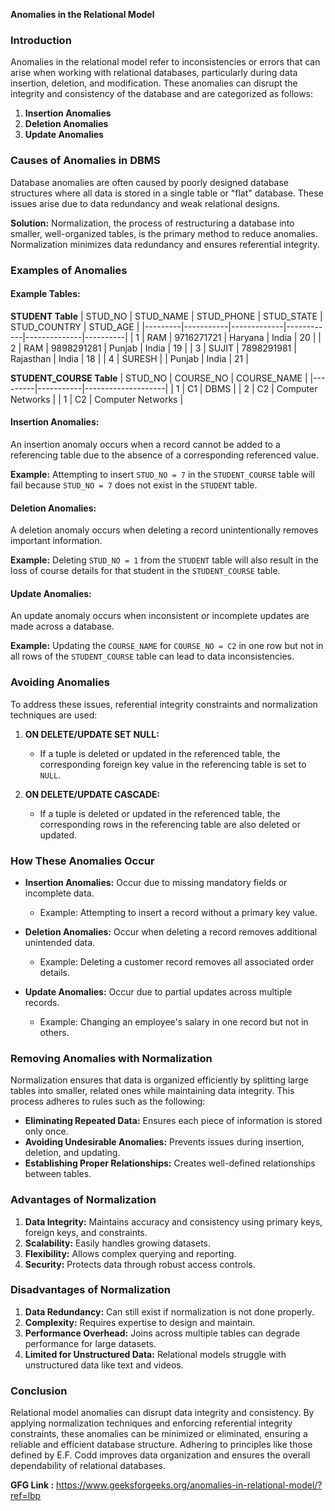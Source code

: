 **Anomalies in the Relational Model**

### **Introduction**
Anomalies in the relational model refer to inconsistencies or errors that can arise when working with relational databases, particularly during data insertion, deletion, and modification. These anomalies can disrupt the integrity and consistency of the database and are categorized as follows:

1. **Insertion Anomalies**
2. **Deletion Anomalies**
3. **Update Anomalies**

### **Causes of Anomalies in DBMS**
Database anomalies are often caused by poorly designed database structures where all data is stored in a single table or "flat" database. These issues arise due to data redundancy and weak relational designs.

**Solution:**
Normalization, the process of restructuring a database into smaller, well-organized tables, is the primary method to reduce anomalies. Normalization minimizes data redundancy and ensures referential integrity.

### **Examples of Anomalies**

#### **Example Tables**:

**STUDENT Table**
| STUD_NO | STUD_NAME | STUD_PHONE  | STUD_STATE | STUD_COUNTRY | STUD_AGE |
|---------|-----------|-------------|------------|--------------|----------|
| 1       | RAM       | 9716271721  | Haryana    | India        | 20       |
| 2       | RAM       | 9898291281  | Punjab     | India        | 19       |
| 3       | SUJIT     | 7898291981  | Rajasthan  | India        | 18       |
| 4       | SURESH    |             | Punjab     | India        | 21       |

**STUDENT_COURSE Table**
| STUD_NO | COURSE_NO | COURSE_NAME        |
|---------|-----------|--------------------|
| 1       | C1        | DBMS               |
| 2       | C2        | Computer Networks  |
| 1       | C2        | Computer Networks  |

#### **Insertion Anomalies**:
An insertion anomaly occurs when a record cannot be added to a referencing table due to the absence of a corresponding referenced value.

**Example:** Attempting to insert `STUD_NO = 7` in the `STUDENT_COURSE` table will fail because `STUD_NO = 7` does not exist in the `STUDENT` table.

#### **Deletion Anomalies**:
A deletion anomaly occurs when deleting a record unintentionally removes important information.

**Example:** Deleting `STUD_NO = 1` from the `STUDENT` table will also result in the loss of course details for that student in the `STUDENT_COURSE` table.

#### **Update Anomalies**:
An update anomaly occurs when inconsistent or incomplete updates are made across a database.

**Example:** Updating the `COURSE_NAME` for `COURSE_NO = C2` in one row but not in all rows of the `STUDENT_COURSE` table can lead to data inconsistencies.

### **Avoiding Anomalies**
To address these issues, referential integrity constraints and normalization techniques are used:

1. **ON DELETE/UPDATE SET NULL:**
   - If a tuple is deleted or updated in the referenced table, the corresponding foreign key value in the referencing table is set to `NULL`.

2. **ON DELETE/UPDATE CASCADE:**
   - If a tuple is deleted or updated in the referenced table, the corresponding rows in the referencing table are also deleted or updated.

### **How These Anomalies Occur**

- **Insertion Anomalies:** Occur due to missing mandatory fields or incomplete data.
  - Example: Attempting to insert a record without a primary key value.

- **Deletion Anomalies:** Occur when deleting a record removes additional unintended data.
  - Example: Deleting a customer record removes all associated order details.

- **Update Anomalies:** Occur due to partial updates across multiple records.
  - Example: Changing an employee's salary in one record but not in others.

### **Removing Anomalies with Normalization**
Normalization ensures that data is organized efficiently by splitting large tables into smaller, related ones while maintaining data integrity. This process adheres to rules such as the following:

- **Eliminating Repeated Data:** Ensures each piece of information is stored only once.
- **Avoiding Undesirable Anomalies:** Prevents issues during insertion, deletion, and updating.
- **Establishing Proper Relationships:** Creates well-defined relationships between tables.

### **Advantages of Normalization**
1. **Data Integrity:** Maintains accuracy and consistency using primary keys, foreign keys, and constraints.
2. **Scalability:** Easily handles growing datasets.
3. **Flexibility:** Allows complex querying and reporting.
4. **Security:** Protects data through robust access controls.

### **Disadvantages of Normalization**
1. **Data Redundancy:** Can still exist if normalization is not done properly.
2. **Complexity:** Requires expertise to design and maintain.
3. **Performance Overhead:** Joins across multiple tables can degrade performance for large datasets.
4. **Limited for Unstructured Data:** Relational models struggle with unstructured data like text and videos.

### **Conclusion**
Relational model anomalies can disrupt data integrity and consistency. By applying normalization techniques and enforcing referential integrity constraints, these anomalies can be minimized or eliminated, ensuring a reliable and efficient database structure. Adhering to principles like those defined by E.F. Codd improves data organization and ensures the overall dependability of relational databases.

**GFG Link :** https://www.geeksforgeeks.org/anomalies-in-relational-model/?ref=lbp
